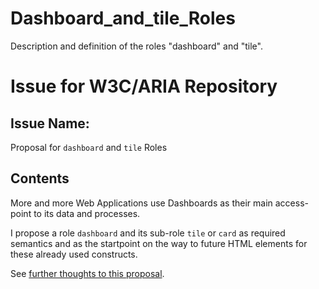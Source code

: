 # Dashboard_and_tile_Roles
Description and definition of the roles "dashboard" and "tile".

# Issue for W3C/ARIA Repository

## Issue Name:

Proposal for `dashboard` and `tile` Roles

## Contents

More and more Web Applications use Dashboards as their main access-point to its data and processes. 

I propose a role `dashboard` and its sub-role `tile` or `card` as required semantics and as the startpoint on the way to future HTML elements for these already used constructs.

See [further thoughts to this proposal](https://github.com/MarioBatusic/Dashboard_and_tile_Roles/blob/main/dashboard%20%26%20tile%20roles.md).
